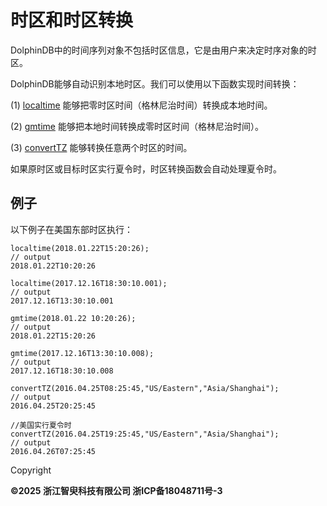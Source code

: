 # 时区和时区转换

DolphinDB中的时间序列对象不包括时区信息，它是由用户来决定时序对象的时区。

DolphinDB能够自动识别本地时区。我们可以使用以下函数实现时间转换：

(1) [localtime](../../funcs/l/localtime.html) 能够把零时区时间（格林尼治时间）转换成本地时间。

(2) [gmtime](../../funcs/g/gmtime.html) 能够把本地时间转换成零时区时间（格林尼治时间）。

(3) [convertTZ](../../funcs/c/convertTZ.html) 能够转换任意两个时区的时间。

如果原时区或目标时区实行夏令时，时区转换函数会自动处理夏令时。

## 例子

以下例子在美国东部时区执行：

```
localtime(2018.01.22T15:20:26);
// output
2018.01.22T10:20:26

localtime(2017.12.16T18:30:10.001);
// output
2017.12.16T13:30:10.001

gmtime(2018.01.22 10:20:26);
// output
2018.01.22T15:20:26

gmtime(2017.12.16T13:30:10.008);
// output
2017.12.16T18:30:10.008

convertTZ(2016.04.25T08:25:45,"US/Eastern","Asia/Shanghai");
// output
2016.04.25T20:25:45

//美国实行夏令时
convertTZ(2016.04.25T19:25:45,"US/Eastern","Asia/Shanghai");
// output
2016.04.26T07:25:45
```

Copyright

**©2025 浙江智臾科技有限公司 浙ICP备18048711号-3**
